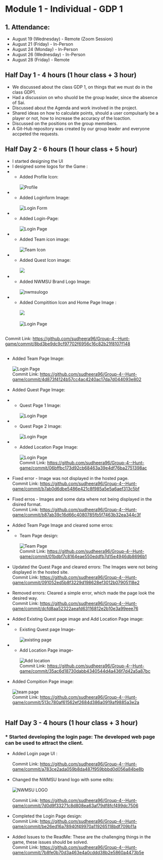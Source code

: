# Module 1 - Individual - GDP 1 <br>
## 1. Attendance:
* August 19 (Wednesday) - Remote (Zoom Session)
* August 21 (Friday) - In-Person 
* August 24 (Monday) - In-Person
* August 26 (Wednesday) - In-Person
* August 28 (Friday) - Remote

## Half Day 1 - 4 hours (1 hour class + 3 hour) 
* We discussed about the class GDP 1, on things that we must do in the class GDP1.
* Had a discussion on who shuold be the group leader, since the absence of Sai.
* Discussed about the Agenda and work involved in the project.
* Shared ideas on how to calculate points, should a user compulsarly be a player or not, how to increase the accuracy of the loaction.
* Discussed on the positions on the group memnbers.
* A Git-Hub repository was created by our group leader and everyone accpeted the requests.

## Half Day 2 -  6 hours (1 hour class + 5 hour)
* I started designing the UI 
* I designed some logos for the Game :
* * Added Profile Icon: <br> <br>
![Profile](https://raw.githubusercontent.com/sudheera96/Group-4--Hunt-game/master/folder/profile.png) <br>
* * Added Loginform Image: <br> <br>
![Login Form](https://raw.githubusercontent.com/sudheera96/Group-4--Hunt-game/master/folder/loginform.png) <br>
* * Added Login-Page: <br> <br>
![Login Page](https://raw.githubusercontent.com/sudheera96/Group-4--Hunt-game/master/folder/loginpage.png) <br>
* * Added Team icon image: <br> <br>
![Team Icon](https://raw.githubusercontent.com/sudheera96/Group-4--Hunt-game/master/folder/team%20icon.png) <br>
* * Added Quest Icon image: <br> <br>
![](https://raw.githubusercontent.com/sudheera96/Group-4--Hunt-game/master/folder/quest.png) <br>
* * Added NWMSU Brand Logo Image: <br> <br>
![nwmsulogo](https://raw.githubusercontent.com/sudheera96/Group-4--Hunt-game/master/folder/northwest-missouri-state-bearcats-logo.png) <br>
* * Added Compitition Icon and Home Page Image : <br> <br>
![](https://raw.githubusercontent.com/sudheera96/Group-4--Hunt-game/master/folder/com.png) <br> <br>
![Login Page](https://raw.githubusercontent.com/sudheera96/Group-4--Hunt-game/master/folder/2nd%20.png) <br> <br>

Commit Link: https://github.com/sudheera96/Group-4--Hunt-game/commit/8bd3be9dc9cf97702f6956c16c82b21f8107f148 <br> <br>
* Added Team Page Image: <br> <br>
![Login Page](https://raw.githubusercontent.com/sudheera96/Group-4--Hunt-game/master/folder/teampage.png) <br> 
Commit Link: https://github.com/sudheera96/Group-4--Hunt-game/commit/4d873f4124b57cc4ac4240ac17da7d044093e802  <br> <br>
* Added Quest Page Image: <br> <br>
* * Quest Page 1 Image: <br> <br>
![Login Page](https://raw.githubusercontent.com/sudheera96/Group-4--Hunt-game/master/folder/Questpage1.png) <br>
* * Quest Page 2 Image: <br> <br>
![Login Page](https://raw.githubusercontent.com/sudheera96/Group-4--Hunt-game/master/folder/Quest2.png) <br>
* * Added Location Page Image: <br> <br>
![Login Page](https://raw.githubusercontent.com/sudheera96/Group-4--Hunt-game/master/folder/Quest2.png) <br>
Commit Link: https://github.com/sudheera96/Group-4--Hunt-game/commit/06bffbc173d92cb68463a39e4df76ba2751398ac <br> <br>
* Fixed error - Image was not displayed in the hosted page. <br>
Commit Link: https://github.com/sudheera96/Group-4--Hunt-game/commit/b7ab0d6dbe5486e421c8f985a5e5a6aef313c5bf <br> <br>
* Fixed erros - Images and some data where not being displayed in the disired format. <br> 
Commit Link: https://github.com/sudheera96/Group-4--Hunt-game/commit/b87ab39c16d66c4080785fb5f7463b32ea344c3f <br> <br>
* Added Team Page Image and cleared some erros: <br> 
* * Team Page design: <br> <br>
![Team Page](https://raw.githubusercontent.com/sudheera96/Group-4--Hunt-game/master/folder/teampage.png) <br>
Commit Link: https://github.com/sudheera96/Group-4--Hunt-game/commit/01bdbf7c8164eae550eddfb7d15e4946db8696b1 <br> <br>
* Updated the Quest Page and cleared errors: The Images were not being displayed in the hosted site. <br>
Commit Link: https://github.com/sudheera96/Group-4--Hunt-game/commit/091052ed5b8f3229d198628ef3012b07905118e2 <br> <br>
* Removed errors: Cleared a simple error, which made the page look the desired way. <br>
Commit Link: https://github.com/sudheera96/Group-4--Hunt-game/commit/dcfd8aa52322aeafd63116812e2b10e3a99eee76 <br> <br>
* Added Existing Quest page image and Add Location Page image: <br>
* * Existing Quest page Image- <br> <br>
![existing page](https://raw.githubusercontent.com/sudheera96/Group-4--Hunt-game/master/folder/Quest2.png) <br>
* * Add Location Page image- <br> <br>
![Add location](https://raw.githubusercontent.com/sudheera96/Group-4--Hunt-game/master/folder/addlocartioninquest.png) <br>
Commit Link: https://github.com/sudheera96/Group-4--Hunt-game/commit/35ac6d18730dabb4340544d4a436f7d42a5a87bc <br> <br>
* Added Compition Page image: <br> <br>
![team page](https://raw.githubusercontent.com/sudheera96/Group-4--Hunt-game/master/folder/teampage.png) <br>
Commit Link: https://github.com/sudheera96/Group-4--Hunt-game/commit/513c780af61562ef2684d386a0919af9885a3e2a <br> <br>

## Half Day 3 - 4 hours (1 hour class + 3 hour)  <br>
### * Started developing the login page: The developed web page can be used to attract the client. <br>
* Added Login page UI : <br> <br>
Commit Link: https://github.com/sudheera96/Group-4--Hunt-game/commit/a783ce2ada059b8da487f959bbbd0d056a84be8b <br> <br>
* Changed the NWMSU brand logo with some edits:  <br> <br>
![NWMSU LOGO](https://raw.githubusercontent.com/sudheera96/Group-4--Hunt-game/master/folder/northwest-missouri-state-bearcats-logo.png) <br> <br>
Commit Link: https://github.com/sudheera96/Group-4--Hunt-game/commit/7d0d9f33271c8d808ea63af79df8fcf499dc7506 <br> <br>
* Completed the Login Page design: <br>
Commit Link: https://github.com/sudheera96/Group-4--Hunt-game/commit/be26ed16a78940f49970a119265118bdf709b11a <br> <br>
* Added Issues to the ReadMe: These are the challenging things in the game, these issues should be solved. <br>
Commit Link: https://github.com/sudheera96/Group-4--Hunt-game/commit/7b8fe0b70d3a463e4a0cddd38b2e5860a4473b5e <br> <br>

